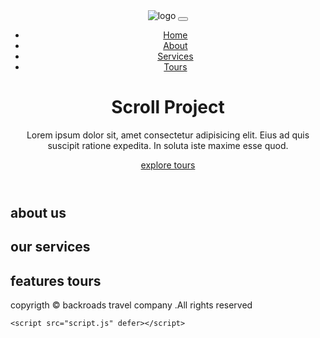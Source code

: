 <!DOCTYPE html>
<html lang="en">
<head>
    <meta charset="UTF-8">
    <meta name="viewport" content="width=device-width, initial-scale=1.0">
    <link rel="stylesheet" href="https://cdnjs.cloudflare.com/ajax/libs/font-awesome/5.14.0/css/all.min.css"/>
    <!-- stylesheet -->
    <link rel="stylesheet" type="text/css" href="style.css">
    <title>Scroll</title>
</head>
<body>
    <!-- header -->
    <header id="home">
        <!-- navbar -->
        <nav id="nav">
            <div class="nav-center">
                <!-- nav header -->
                <div class="nav-header">
                    <img class="logo" src="logo.svg" alt="logo">
                    <button class="nav-toggle">
                        <i class="fas fa-bars"></i>
                    </button>
                </div>
                <!-- links -->
                <div class="links-container">
                    <ul class="links">
                        <li>
                            <a href="#home" class="scroll-link">Home</a>
                        </li>
                        <li>
                            <a href="#about" class="scroll-link">About</a>
                        </li>
                        <li>
                            <a href="#services" class="scroll-link">Services</a>
                        </li>
                        <li>
                            <a href="#tours" class="scroll-link">Tours</a>
                        </li>
                    </ul>
                </div>
            </div>
        </nav>
        <div class="banner">
            <div class="container">
                <h1>Scroll Project</h1>
                <p>Lorem ipsum dolor sit, amet consectetur adipisicing elit. Eius ad quis suscipit ratione expedita. In soluta iste maxime esse quod.</p>
                <a href="#tours" class="scroll-link btn btn-white">explore tours</a>
            </div>
        </div>
    </header>
    <!-- about -->
    <section id="about" class="section">
        <div class="title">
            <h2>about<span> us</span></h2>
        </div>
    </section>
    <!-- services -->
    <section id="services" class="section">
        <div class="title">
            <h2>our <span>services</span></h2>
        </div>
    </section>
    <!-- tours -->
    <section id="tours" class="section">
        <div class="title">
            <h2>features <span>tours</span></h2>
        </div>
    </section>
    <!-- footer -->
    <footer class="section">
        <p>copyrigth &copy; backroads travel company <span id="date"></span>.All rights reserved</p>
    </footer>
    <!-- back to top button -->
    <a href="#home" class="scroll-link top-link"><i class="fas fa-arrow-up"></i></a>



    <script src="script.js" defer></script>
</body>
</html>
